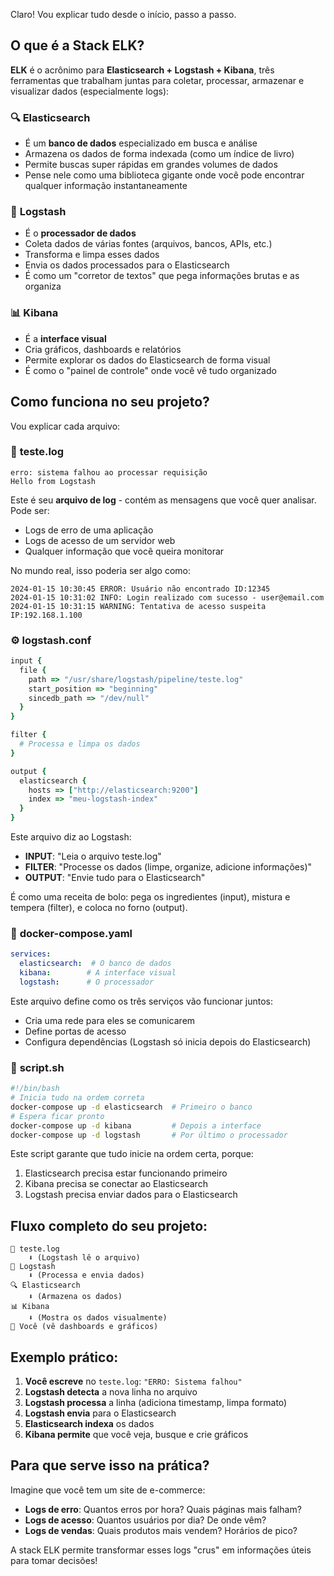 Claro! Vou explicar tudo desde o início, passo a passo.

## O que é a Stack ELK?

**ELK** é o acrônimo para **Elasticsearch + Logstash + Kibana**, três ferramentas que trabalham juntas para coletar, processar, armazenar e visualizar dados (especialmente logs):

### 🔍 **Elasticsearch**
- É um **banco de dados** especializado em busca e análise
- Armazena os dados de forma indexada (como um índice de livro)
- Permite buscas super rápidas em grandes volumes de dados
- Pense nele como uma biblioteca gigante onde você pode encontrar qualquer informação instantaneamente

### 🔄 **Logstash** 
- É o **processador de dados**
- Coleta dados de várias fontes (arquivos, bancos, APIs, etc.)
- Transforma e limpa esses dados
- Envia os dados processados para o Elasticsearch
- É como um "corretor de textos" que pega informações brutas e as organiza

### 📊 **Kibana**
- É a **interface visual**
- Cria gráficos, dashboards e relatórios
- Permite explorar os dados do Elasticsearch de forma visual
- É como o "painel de controle" onde você vê tudo organizado

## Como funciona no seu projeto?

Vou explicar cada arquivo:

### 📄 **teste.log**
```
erro: sistema falhou ao processar requisição
Hello from Logstash
```

Este é seu **arquivo de log** - contém as mensagens que você quer analisar. Pode ser:
- Logs de erro de uma aplicação
- Logs de acesso de um servidor web
- Qualquer informação que você queira monitorar

No mundo real, isso poderia ser algo como:
```
2024-01-15 10:30:45 ERROR: Usuário não encontrado ID:12345
2024-01-15 10:31:02 INFO: Login realizado com sucesso - user@email.com
2024-01-15 10:31:15 WARNING: Tentativa de acesso suspeita IP:192.168.1.100
```

### ⚙️ **logstash.conf**
```ruby
input {
  file {
    path => "/usr/share/logstash/pipeline/teste.log"
    start_position => "beginning"
    sincedb_path => "/dev/null"
  }
}

filter {
  # Processa e limpa os dados
}

output {
  elasticsearch {
    hosts => ["http://elasticsearch:9200"]
    index => "meu-logstash-index"
  }
}
```

Este arquivo diz ao Logstash:
- **INPUT**: "Leia o arquivo teste.log"
- **FILTER**: "Processe os dados (limpe, organize, adicione informações)"
- **OUTPUT**: "Envie tudo para o Elasticsearch"

É como uma receita de bolo: pega os ingredientes (input), mistura e tempera (filter), e coloca no forno (output).

### 🐳 **docker-compose.yaml**
```yaml
services:
  elasticsearch:  # O banco de dados
  kibana:        # A interface visual  
  logstash:      # O processador
```

Este arquivo define como os três serviços vão funcionar juntos:
- Cria uma rede para eles se comunicarem
- Define portas de acesso
- Configura dependências (Logstash só inicia depois do Elasticsearch)

### 🚀 **script.sh**
```bash
#!/bin/bash
# Inicia tudo na ordem correta
docker-compose up -d elasticsearch  # Primeiro o banco
# Espera ficar pronto
docker-compose up -d kibana         # Depois a interface
docker-compose up -d logstash       # Por último o processador
```

Este script garante que tudo inicie na ordem certa, porque:
1. Elasticsearch precisa estar funcionando primeiro
2. Kibana precisa se conectar ao Elasticsearch
3. Logstash precisa enviar dados para o Elasticsearch

## Fluxo completo do seu projeto:

```
📄 teste.log 
    ⬇️ (Logstash lê o arquivo)
🔄 Logstash 
    ⬇️ (Processa e envia dados)
🔍 Elasticsearch 
    ⬇️ (Armazena os dados)
📊 Kibana 
    ⬇️ (Mostra os dados visualmente)
👀 Você (vê dashboards e gráficos)
```

## Exemplo prático:

1. **Você escreve** no `teste.log`: `"ERRO: Sistema falhou"`
2. **Logstash detecta** a nova linha no arquivo
3. **Logstash processa** a linha (adiciona timestamp, limpa formato)
4. **Logstash envia** para o Elasticsearch
5. **Elasticsearch indexa** os dados
6. **Kibana permite** que você veja, busque e crie gráficos

## Para que serve isso na prática?

Imagine que você tem um site de e-commerce:
- **Logs de erro**: Quantos erros por hora? Quais páginas mais falham?
- **Logs de acesso**: Quantos usuários por dia? De onde vêm?
- **Logs de vendas**: Quais produtos mais vendem? Horários de pico?

A stack ELK permite transformar esses logs "crus" em informações úteis para tomar decisões!

